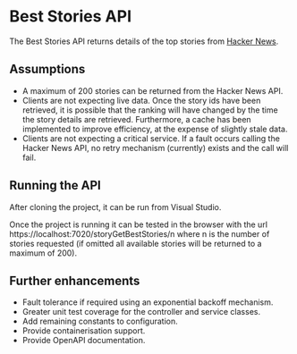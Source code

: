 # Best Stories API
The Best Stories API returns details of the top stories from [Hacker News](https://github.com/HackerNews/API).

## Assumptions
- A maximum of 200 stories can be returned from the Hacker News API.
- Clients are not expecting live data. Once the story ids have been retrieved, it is possible that the ranking will have changed by the time the story details are retrieved. Furthermore, a cache has been implemented to improve efficiency, at the expense of slightly stale data.
- Clients are not expecting a critical service. If a fault occurs calling the Hacker News API, no retry mechanism (currently) exists and the call will fail.

## Running the API
After cloning the project, it can be run from Visual Studio.

Once the project is running it can be tested in the browser with the url https://localhost:7020/storyGetBestStories/n where n is the number of stories requested (if omitted all available stories will be returned to a maximum of 200).

## Further enhancements
- Fault tolerance if required using an exponential backoff mechanism.
- Greater unit test coverage for the controller and service classes.
- Add remaining constants to configuration.
- Provide containerisation support.
- Provide OpenAPI documentation.